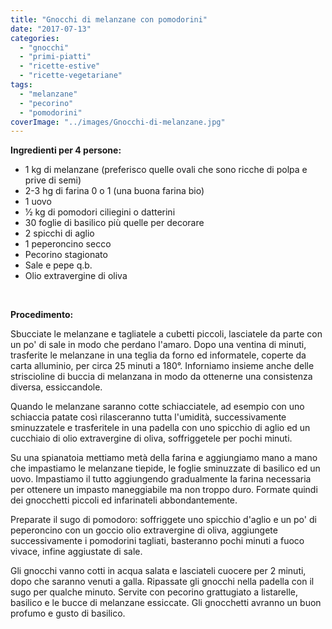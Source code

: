 ```yaml
---
title: "Gnocchi di melanzane con pomodorini"
date: "2017-07-13"
categories: 
  - "gnocchi"
  - "primi-piatti"
  - "ricette-estive"
  - "ricette-vegetariane"
tags: 
  - "melanzane"
  - "pecorino"
  - "pomodorini"
coverImage: "../images/Gnocchi-di-melanzane.jpg"
---
```


**Ingredienti per 4 persone:**

- 1 kg di melanzane (preferisco quelle ovali che sono ricche di polpa e prive di semi)
- 2-3 hg di farina 0 o 1 (una buona farina bio)
- 1 uovo
- 1⁄2 kg di pomodori ciliegini o datterini
- 30 foglie di basilico più quelle per decorare
- 2 spicchi di aglio
- 1 peperoncino secco
- Pecorino stagionato
- Sale e pepe q.b.
- Olio extravergine di oliva

 

**Procedimento:**

Sbucciate le melanzane e tagliatele a cubetti piccoli, lasciatele da parte con un po' di sale in modo che perdano l'amaro. Dopo una ventina di minuti, trasferite le melanzane in una teglia da forno ed informatele, coperte da carta alluminio, per circa 25 minuti a 180°. Inforniamo insieme anche delle striscioline di buccia di melanzana in modo da ottenerne una consistenza diversa, essiccandole.

Quando le melanzane saranno cotte schiacciatele, ad esempio con uno schiaccia patate così rilasceranno tutta l'umidità, successivamente sminuzzatele e trasferitele in una padella con uno spicchio di aglio ed un cucchiaio di olio extravergine di oliva, soffriggetele per pochi minuti.

Su una spianatoia mettiamo metà della farina e aggiungiamo mano a mano che impastiamo le melanzane tiepide, le foglie sminuzzate di basilico ed un uovo. Impastiamo il tutto aggiungendo gradualmente la farina necessaria per ottenere un impasto maneggiabile ma non troppo duro. Formate quindi dei gnocchetti piccoli ed infarinateli abbondantemente.

Preparate il sugo di pomodoro: soffriggete uno spicchio d'aglio e un po' di peperoncino con un goccio olio extravergine di oliva, aggiungete successivamente i pomodorini tagliati, basteranno pochi minuti a fuoco vivace, infine aggiustate di sale.

Gli gnocchi vanno cotti in acqua salata e lasciateli cuocere per 2 minuti, dopo che saranno venuti a galla. Ripassate gli gnocchi nella padella con il sugo per qualche minuto. Servite con pecorino grattugiato a listarelle, basilico e le bucce di melanzane essiccate. Gli gnocchetti avranno un buon profumo e gusto di basilico.

